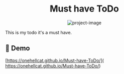 <h1 align="center" id="title">Must have ToDo</h1>

<p align="center"><img src="" alt="project-image"></p>

<p id="description">This is my todo it's a must have.</p>

<h2>🚀 Demo</h2>

[https://onehellcat.github.io/Must-have-ToDo/]( https://onehellcat.github.io/Must-have-ToDo/)
